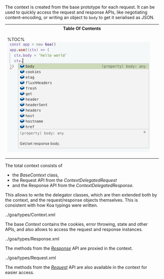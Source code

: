 The context is created from the base prototype for each request. It can be used to quickly access the request and response APIs, like negotiating content-encoding, or writing an object to `body` to get it serialised as JSON.

<table>
<tr><th>Table Of Contents</th></tr>
<!-- block-start -->
<tr><td>

%TOC%
<img src="https://github.com/idiocc/goa/blob/master/wiki/context.gif" alt="Context API">

</td></tr>
<!-- /block-end -->
</table>

The total context consists of
- the _BaseContext_ class,
- the Request API from the _ContextDelegatedRequest_
- and the Response API from the _ContextDelegatedResponse_.

This allows to write the delegator classes, which are then extended both by the context, and the request/response objects themselves. This is consistent with how Koa typings were written.

<typedef flatten narrow>../goa/types/Context.xml</typedef>

The base _Context_ contains the cookies, error throwing, state and other APIs, and also allows to access the request and response instances.

<typedef flatten narrow name="ContextDelegatedResponse">../goa/types/Response.xml</typedef>

The methods from the [_Response_](Response.md) API are proxied in the context.

<typedef flatten narrow name="ContextDelegatedRequest">../goa/types/Request.xml</typedef>

The methods from the [_Request_](Request.md) API are also available in the context for easier access.